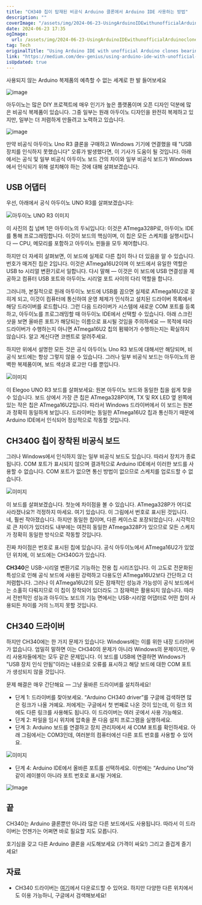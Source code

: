 ```yaml
---
title: "CH340 칩이 탑재된 비공식 Arduino 클론에서 Arduino IDE 사용하는 방법"
description: ""
coverImage: "/assets/img/2024-06-23-UsingArduinoIDEwithunofficialArduinoclonesbearingCH340chip_0.png"
date: 2024-06-23 17:35
ogImage:
  url: /assets/img/2024-06-23-UsingArduinoIDEwithunofficialArduinoclonesbearingCH340chip_0.png
tag: Tech
originalTitle: "Using Arduino IDE with unofficial Arduino clones bearing CH340 chip"
link: "https://medium.com/dev-genius/using-arduino-ide-with-unofficial-arduino-clones-bearing-ch340-chip-752d1b90810d"
isUpdated: true
---
```


사용되지 않는 Arduino 복제품의 예측할 수 없는 세계로 한 발 들어보세요

![image](/assets/img/2024-06-23-UsingArduinoIDEwithunofficialArduinoclonesbearingCH340chip_0.png)

아두이노는 많은 DIY 프로젝트에 매우 인기가 높은 플랫폼이며 오픈 디자인 덕분에 많은 비공식 복제품이 있습니다. 그중 일부는 원래 아두이노 디자인을 완전히 복제하고 있지만, 일부는 더 저렴하게 만들려고 노력하고 있습니다.

![image](/assets/img/2024-06-23-UsingArduinoIDEwithunofficialArduinoclonesbearingCH340chip_1.png)

<!-- cozy-coder - 수평 -->

<ins class="adsbygoogle"
     style="display:block"
     data-ad-client="ca-pub-4877378276818686"
     data-ad-slot="1107185301"
     data-ad-format="auto"
     data-full-width-responsive="true"></ins>

<script>
     (adsbygoogle = window.adsbygoogle || []).push({});
</script>

만약 비공식 아두이노 Uno R3 클론을 구매하고 Windows 기기에 연결했을 때 "USB 장치를 인식하지 못했습니다" 오류가 발생했다면, 이 기사가 도움이 될 것입니다. 아래에서는 공식 및 일부 비공식 아두이노 보드 간의 차이와 일부 비공식 보드가 Windows에서 인식되기 위해 설치해야 하는 것에 대해 살펴보겠습니다.

## USB 어댑터

우선, 아래에서 공식 아두이노 UNO R3를 살펴보겠습니다:

![아두이노 UNO R3 이미지](/assets/img/2024-06-23-UsingArduinoIDEwithunofficialArduinoclonesbearingCH340chip_2.png)

<!-- cozy-coder - 수평 -->

<ins class="adsbygoogle"
     style="display:block"
     data-ad-client="ca-pub-4877378276818686"
     data-ad-slot="1107185301"
     data-ad-format="auto"
     data-full-width-responsive="true"></ins>

<script>
     (adsbygoogle = window.adsbygoogle || []).push({});
</script>

이 사진의 칩 넘버 1은 아두이노의 두뇌입니다: 이것은 ATmega328P로, 아두이노 IDE를 통해 프로그래밍합니다. 이것이 보드의 핵심이며, 이 칩은 모든 스케치를 실행시킵니다 — CPU, 메모리를 포함하고 아두이노 핀들을 모두 제어합니다.

하지만 더 자세히 살펴보면, 이 보드에 실제로 다른 칩이 하나 더 있음을 알 수 있습니다. 번호가 매겨진 칩은 2입니다. 이것은 ATmega16U2이며 이 보드에서 유일한 역할은 USB to 시리얼 변환기로서 일합니다. 다시 말해 — 이것은 이 보드에 USB 연결성을 제공하고 컴퓨터 USB 포트와 아두이노 시리얼 포트 사이의 다리 역할을 합니다.

그러니까, 본질적으로 원래 아두이노 보드에 USB를 꼽으면 실제로 ATmega16U2로 꽂히게 되고, 이것이 컴퓨터에 통신하여 운영 체제가 인식하고 설치된 드라이버 목록에서 해당 드라이버를 로드합니다. 그런 다음 드라이버가 시스템에 새로운 COM 포트를 등록하고, 아두이노를 프로그래밍할 때 아두이노 IDE에서 선택할 수 있습니다. 아래 스크린샷을 보면 올바른 포트가 해당되는 이름으로 표시될 것임을 주의하세요 — 목적에 따라 드라이버가 수행하는지 아니면 ATmega16U2 칩의 펌웨어가 수행하는지는 확실하지 않습니다. 알고 계신다면 코멘트로 알려주세요.

<!-- cozy-coder - 수평 -->

<ins class="adsbygoogle"
     style="display:block"
     data-ad-client="ca-pub-4877378276818686"
     data-ad-slot="1107185301"
     data-ad-format="auto"
     data-full-width-responsive="true"></ins>

<script>
     (adsbygoogle = window.adsbygoogle || []).push({});
</script>

하지만 위에서 설명한 모든 것은 공식 아두이노 Uno R3 보드에 대해서만 해당되며, 비공식 보드에는 항상 그렇지 않을 수 있습니다. 그러나 일부 비공식 보드는 아두이노의 완벽한 복제품이며, 보드 색상과 로고만 다를 뿐입니다.

![이미지](/assets/img/2024-06-23-UsingArduinoIDEwithunofficialArduinoclonesbearingCH340chip_4.png)

이 Elegoo UNO R3 보드를 살펴보세요: 원본 아두이노 보드와 동일한 칩을 쉽게 찾을 수 있습니다. 보드 상에서 가장 큰 칩은 ATmega328P이며, TX 및 RX LED 옆 왼쪽에 있는 작은 칩은 ATmega16U2입니다. 따라서 Windows 드라이버에서 이 보드는 원본과 정확히 동일하게 보입니다. 드라이버는 동일한 ATmega16U2 칩과 통신하기 때문에 Arduino IDE에서 인식되어 정상적으로 작동할 것입니다.

## CH340G 칩이 장착된 비공식 보드

<!-- cozy-coder - 수평 -->

<ins class="adsbygoogle"
     style="display:block"
     data-ad-client="ca-pub-4877378276818686"
     data-ad-slot="1107185301"
     data-ad-format="auto"
     data-full-width-responsive="true"></ins>

<script>
     (adsbygoogle = window.adsbygoogle || []).push({});
</script>

그러나 Windows에서 인식하지 않는 일부 비공식 보드도 있습니다. 따라서 장치가 종료됩니다. COM 포트가 표시되지 않으며 결과적으로 Arduino IDE에서 이러한 보드를 사용할 수 없습니다. COM 포트가 없으면 통신 방법이 없으므로 스케치를 업로드할 수 없습니다.

![이미지](/assets/img/2024-06-23-UsingArduinoIDEwithunofficialArduinoclonesbearingCH340chip_5.png)

이 보드를 살펴보겠습니다. 첫눈에 차이점을 볼 수 있습니다. ATmega328P가 어디로 사라졌나요?! 걱정하지 마세요. 여기 있습니다. 이 그림에서 번호로 표시된 것입니다. 네, 훨씬 작아졌습니다. 하지만 동일한 칩이며, 다른 케이스로 포장되었습니다. 시각적으로 큰 차이가 있더라도 내부에는 여전히 동일한 ATmega328P가 있으므로 모든 스케치가 정확히 동일한 방식으로 작동할 것입니다.

진짜 차이점은 번호로 표시된 칩에 있습니다. 공식 아두이노에서 ATmega16U2가 있었던 위치에, 이 보드에는 CH340G가 있습니다.

<!-- cozy-coder - 수평 -->

<ins class="adsbygoogle"
     style="display:block"
     data-ad-client="ca-pub-4877378276818686"
     data-ad-slot="1107185301"
     data-ad-format="auto"
     data-full-width-responsive="true"></ins>

<script>
     (adsbygoogle = window.adsbygoogle || []).push({});
</script>

**CH340**은 USB-시리얼 변환기로 기능하는 전용 칩 시리즈입니다. 이 고도로 전문화된 특성으로 인해 공식 보드에 사용된 강력하고 다용도인 ATmega16U2보다 간단하고 더 저렴합니다. 그러나 이 ATmega16U2의 모든 잠재적인 성능과 가능성이 공식 보드에서는 소홀히 다뤄지므로 이 칩이 장착되어 있더라도 그 잠재력은 활용되지 않습니다. 따라서 전반적인 성능과 아두이노 보드의 기능 면에서는 USB-시리얼 어댑터로 어떤 칩이 사용되든 차이를 거의 느끼지 못할 것입니다.

## CH340 드라이버

하지만 CH340에는 한 가지 문제가 있습니다: Windows에는 이를 위한 내장 드라이버가 없습니다. 엄밀히 말하면 이는 CH340의 문제가 아니라 Windows의 문제이지만, 우리 사용자들에게는 모두 같은 문제입니다. 이 보드를 USB에 연결하면 Windows가 "USB 장치 인식 안됨"이라는 내용으로 오류를 표시하고 해당 보드에 대한 COM 포트가 생성되지 않을 것입니다.

<!-- cozy-coder - 수평 -->

<ins class="adsbygoogle"
     style="display:block"
     data-ad-client="ca-pub-4877378276818686"
     data-ad-slot="1107185301"
     data-ad-format="auto"
     data-full-width-responsive="true"></ins>

<script>
     (adsbygoogle = window.adsbygoogle || []).push({});
</script>

문제 해결은 매우 간단해요 — 그냥 올바른 드라이버를 설치하세요!

- 단계 1: 드라이버를 찾아보세요. “Arduino CH340 driver”를 구글에 검색하면 많은 링크가 나올 거예요. 저에게는 구글에서 첫 번째로 나온 것이 있는데, 이 링크 외에도 다른 링크를 사용해도 됩니다. 이 드라이버는 여러 곳에서 사용 가능해요.
- 단계 2: 파일을 임시 위치에 압축을 푼 다음 설치 프로그램을 실행하세요.
- 단계 3: Arduino 보드를 연결하고 장치 관리자에서 새 COM 포트를 확인하세요. 아래 그림에서는 COM3인데, 여러분의 컴퓨터에선 다른 포트 번호를 사용할 수 있어요.

![이미지](/assets/img/2024-06-23-UsingArduinoIDEwithunofficialArduinoclonesbearingCH340chip_7.png)

- 단계 4: Arduino IDE에서 올바른 포트를 선택하세요. 이번에는 “Arduino Uno”와 같이 레이블이 아니라 포트 번호로 표시될 거에요.

<!-- cozy-coder - 수평 -->

<ins class="adsbygoogle"
     style="display:block"
     data-ad-client="ca-pub-4877378276818686"
     data-ad-slot="1107185301"
     data-ad-format="auto"
     data-full-width-responsive="true"></ins>

<script>
     (adsbygoogle = window.adsbygoogle || []).push({});
</script>

![Image](/assets/img/2024-06-23-UsingArduinoIDEwithunofficialArduinoclonesbearingCH340chip_8.png)

## 끝

CH340는 Arduino 클론뿐만 아니라 많은 다른 보드에서도 사용됩니다. 따라서 이 드라이버는 언젠가는 어쩌면 바로 필요할 지도 모릅니다.

호기심을 갖고 다른 Arduino 클론을 시도해보세요 (가격이 싸요!) 그리고 즐겁게 즐기세요!

<!-- cozy-coder - 수평 -->

<ins class="adsbygoogle"
     style="display:block"
     data-ad-client="ca-pub-4877378276818686"
     data-ad-slot="1107185301"
     data-ad-format="auto"
     data-full-width-responsive="true"></ins>

<script>
     (adsbygoogle = window.adsbygoogle || []).push({});
</script>

## 자료

- CH340 드라이버는 [여기](https://sparks.gogo.co.nz/ch340.html)에서 다운로드할 수 있어요. 하지만 다양한 다른 위치에서도 이용 가능하니, 구글에서 검색해보세요!

